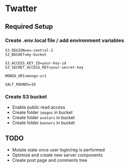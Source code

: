 # Twatter

## Required Setup

### Create .env.local file / add environment variables
```
S3_REGION=eu-central-1
S3_BUCKET=my-bucket

S3_ACCESS_KEY_ID=your-key-id
S3_SECRET_ACCESS_KEY=your-secret-key

MONGO_URI=mongo-uri

SALT_ROUNDS=10
```

### Create S3 bucket
* Enable public read access
* Create folder `images` in bucket
* Create folder `avatars` in bucket
* Create folder `banners` in bucket

## TODO
* Mutate state once user login/reg is performed
* Optimize and create new server components
* Create post page and comments tree